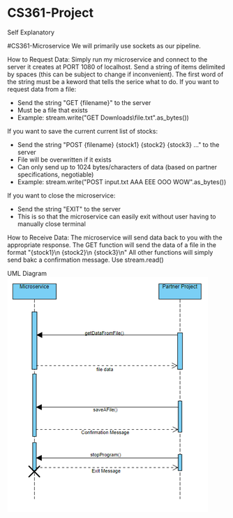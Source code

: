 # CS361-Project
Self Explanatory

#CS361-Microservice
We will primarily use sockets as our pipeline.

How to Request Data: 
Simply run my microservice and connect to the server it creates at PORT 1080 of localhost.
Send a string of items delimited by spaces (this can be subject to change if inconvenient).
The first word of the string must be a keword that tells the serice what to do.
If you want to request data from a file:
  - Send the string "GET {filename}" to the server
  - Must be a file that exists
  - Example: stream.write("GET Downloads\file.txt".as_bytes())


If you want to save the current current list of stocks:

  - Send the string "POST {filename} {stock1} {stock2} {stock3} ..." to the server
  - File will be overwritten if it exists
  - Can only send up to 1024 bytes/characters of data (based on partner specifications, negotiable)
  - Example: stream.write("POST input.txt AAA EEE OOO WOW".as_bytes())

If you want to close the microservice:

  - Send the string "EXIT" to the server
  - This is so that the microservice can easily exit without user having to manually close terminal

How to Receive Data:
The microservice will send data back to you with the appropriate response.
The GET function will send the data of a file in the format "{stock1}\n {stock2}\n {stock3}\n"
All other functions will simply send bakc a confirmation message.
Use stream.read()

UML Diagram
![UML](https://github.com/BLRGAdityaC/CS361-Project/blob/main/UML%20Diagram.png)
